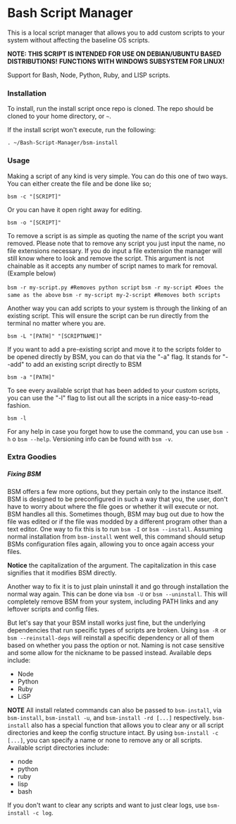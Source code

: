 # Bash Script Manager

This is a local script manager that allows you to add custom scripts to your system without affecting the baseline OS scripts.

__NOTE: THIS SCRIPT IS INTENDED FOR USE ON DEBIAN/UBUNTU BASED DISTRIBUTIONS!__
__FUNCTIONS WITH WINDOWS SUBSYSTEM FOR LINUX!__

Support for Bash, Node, Python, Ruby, and LISP scripts.

### Installation

To install, run the install script once repo is cloned. The repo should be cloned to your home directory, or `~`.

If the install script won't execute, run the following:

`. ~/Bash-Script-Manager/bsm-install`

### Usage

Making a script of any kind is very simple. You can do this one of two ways. You can either create the file and be done like so;

`bsm -c "[SCRIPT]"`

Or you can have it open right away for editing.

`bsm -o "[SCRIPT]"`

To remove a script is as simple as quoting the name of the script you want removed. Please note that to remove any script you just input the name, no file extensions necessary. If you do input a file extension the manager will still know where to look and remove the script. This argument is not chainable as it accepts any number of script names to mark for removal. (Example below)

`bsm -r my-script.py #Removes python script`
`bsm -r my-script #Does the same as the above`
`bsm -r my-script my-2-script #Removes both scripts`

Another way you can add scripts to your system is through the linking of an existing script. This will ensure the script can be run directly from the terminal no matter where you are.

`bsm -L "[PATH]" "[SCRIPTNAME]"`

If you want to add a pre-existing script and move it to the scripts folder to be opened directly by BSM, you can do that via the "-a" flag. It stands for "--add" to add an existing script directly to BSM

`bsm -a "[PATH]"`

To see every available script that has been added to your custom scripts, you can use the "-l" flag to list out all the scripts in a nice easy-to-read fashion.

`bsm -l`

For any help in case you forget how to use the command, you can use `bsm -h` o `bsm --help`. Versioning info can be found with `bsm -v`.


### Extra Goodies

##### Fixing BSM

BSM offers a few more options, but they pertain only to the instance itself. BSM is designed to be preconfigured in such a way that you, the user, don't have to worry about where the file goes or whether it will execute or not. BSM handles all this. Sometimes though, BSM may bug out due to how the file was edited or if the file was modded by a different program other than a text editor. One way to fix this is to run `bsm -I` or `bsm --install`. Assuming normal installation from `bsm-install` went well, this command should setup BSMs configuration files again, allowing you to once again access your files.

**Notice** the capitalization of the argument. The capitalization in this case signifies that it modifies BSM directly.

Another way to fix it is to just plain uninstall it and go through installation the normal way again. This can be done via `bsm -U` or `bsm --uninstall`. This will completely remove BSM from your system, including PATH links and any leftover scripts and config files.

But let's say that your BSM install works just fine, but the underlying dependencies that run specific types of scripts are broken. Using `bsm -R` or `bsm --reinstall-deps` will reinstall a specific dependency or all of them based on whether you pass the option or not. Naming is not case sensitive and some allow for the nickname to be passed instead. Available deps include:

- Node
- Python
- Ruby
- LiSP

**NOTE**
All install related commands can also be passed to `bsm-install`, via `bsm-install`, `bsm-install -u`, and `bsm-install -rd [...]` respectively. `bsm-install` also has a special function that allows you to clear any or all script directories and keep the config structure intact. By using `bsm-install -c [...]`, you can specify a name or none to remove any or all scripts. Available script directories include:

- node
- python
- ruby
- lisp
- bash

If you don't want to clear any scripts and want to just clear logs, use `bsm-install -c log`.